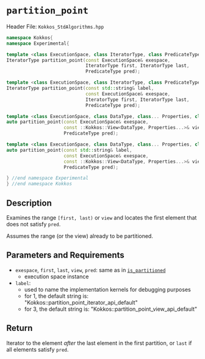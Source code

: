 
# `partition_point`

Header File: `Kokkos_StdAlgorithms.hpp`

```c++
namespace Kokkos{
namespace Experimental{

template <class ExecutionSpace, class IteratorType, class PredicateType>
IteratorType partition_point(const ExecutionSpace& exespace,                   (1)
                             IteratorType first, IteratorType last,
                             PredicateType pred);

template <class ExecutionSpace, class IteratorType, class PredicateType>
IteratorType partition_point(const std::string& label,                         (2)
                             const ExecutionSpace& exespace,
                             IteratorType first, IteratorType last,
                             PredicateType pred);

template <class ExecutionSpace, class DataType, class... Properties, class PredicateType>
auto partition_point(const ExecutionSpace& exespace,
                     const ::Kokkos::View<DataType, Properties...>& view,      (3)
                     PredicateType pred);

template <class ExecutionSpace, class DataType, class... Properties, class PredicateType>
auto partition_point(const std::string& label,                                 (4)
                     const ExecutionSpace& exespace,
                     const ::Kokkos::View<DataType, Properties...>& view,
                     PredicateType pred);

} //end namespace Experimental
} //end namespace Kokkos
```

## Description

Examines the range `[first, last)` or `view` and locates the
first element that does not satisfy `pred`.

Assumes the range (or the view) already to be partitioned.


## Parameters and Requirements

- `exespace`, `first`, `last`, `view`, `pred`: same as in [`is_partitioned`](./StdIsPartitioned)
  - execution space instance
- `label`:
  - used to name the implementation kernels for debugging purposes
  - for 1, the default string is: "Kokkos::partition_point_iterator_api_default"
  - for 3, the default string is: "Kokkos::partition_point_view_api_default"

## Return

Iterator to the element *after* the last element in the first partition,
or `last` if all elements satisfy `pred`.